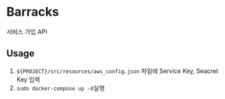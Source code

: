 # Barracks
서비스 가입 API

## Usage

1. ```${PROJECT}/src/resources/aws_config.json``` 파일에 Service Key, Seacret Key 입력
2. ```sudo docker-compose up -d```실행
